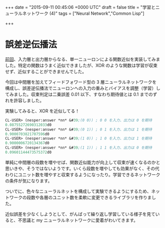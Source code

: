 
+++
date = "2015-09-11 00:45:06 +0000 UTC"
draft = false
title = "学習とニューラルネットワーク (4)"
tags = ["Neural Network","Common Lisp"]

+++
# 誤差逆伝播法

<a href="http://tanakahx.hatenablog.com/entry/2015/08/02/234103">前回</a>、入力層と出力層からなる、単一ニューロンによる関数近似を実装してみました。特定の関数はうまく近似できましたが、XOR のような関数は学習が収束せず、近似することができませんでした。

今回は中間層を加えてフィードフォワード型の 3 層ニューラルネットワークを構成し、誤差逆伝播法でニューロンへの入力の重みとバイアスを調整（学習）してみました。収束判定は二乗誤差 0.01 以下、すなわち期待値とは 0.1 までのずれを許容しました。

実験してみると、XOR を近似してる！

```lisp
CL-USER> (nesper:answer *nn* &#39;(0 0)) ; 0 0 を入力、出力は 0 を期待
0.08755272690312033d0
CL-USER> (nesper:answer *nn* &#39;(0 1)) ; 0 1 を入力、出力は 1 を期待
0.9000703821707596d0
CL-USER> (nesper:answer *nn* &#39;(1 0)) ; 1 0 を入力、出力は 1 を期待
0.9000006720134367d0
CL-USER> (nesper:answer *nn* &#39;(1 1)) ; 1 1 を入力、出力は 0 を期待
0.09601144473575372d0

```


単純に中間層の段数を増やせば、関数近似能力が向上して収束が速くなるのかと思いきや、そうではないようです。いくら段数を増やしても効果がなく、その代わりにユニット数を増やすと収束するようになったり。学習できるネットワークの条件が気になります。

ついでに、色々なニューラルネットを構成して実験できるようにするため、ネットワークの段数や各層のユニット数を柔軟に変更できるライブラリを作りました。


<div class="github-card" data-user="tanakahx" data-repo="nesper" data-width="400" data-height="" data-theme="default"></div>
<script src="https://cdn.jsdelivr.net/github-cards/latest/widget.js"></script>


近似誤差を少なくしようとして、がんばって繰り返し学習している様子を見ていると、不思議と my ニューラルネットワークに愛着がわいてきます。


